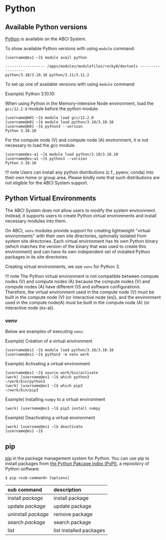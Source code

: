 # Python

## Available Python versions

[Python](https://www.python.org/) is available on the ABCI System.

To show available Python versions with using `module` command:

```
[username@es1 ~]$ module avail python

------------------ /apps/modules/modulefiles/rocky8/devtools ------------------
python/3.10/3.10.10 python/3.11/3.11.2
```

To set up one of available versions with using `module` command:

Example) Python 3.10.10:

When using Python in the Memory-intensive Node environment, load the `gcc/12.2.0` module before the python module.

```
[username@m01 ~]$ module load gcc/12.2.0
[username@m01 ~]$ module load python/3.10/3.10.10
[username@m01 ~]$ python3 --version
Python 3.10.10
```

For the compute node (V) and compute node (A) environment, it is not necessary to load the gcc module.

```
[username@es-a1 ~]$ module load python/3.10/3.10.10
[username@es-a1 ~]$ python3 --version
Python 3.10.10
```

!!! note
    Users can install any python distributions (c.f., pyenv, conda) into their own home or group area. Please kindly note that such distributions are not eligible for the ABCI System support.

## Python Virtual Environments

The ABCI System does not allow users to modify the system environment. Instead, it supports users to create Python virtual environments and install necessary modules into them.

On ABCI, `venv` modules provide support for creating lightweight "virtual environments" with their own site directories, optionally isolated from system site directories.
Each virtual environment has its own Python binary (which matches the version of the binary that was used to create this environment) and can have its own independent set of installed Python packages in its site directories.

Creating virtual environments, we use `venv` for Python 3.

!!! note
    The Python virtual environment is not compatible between compute nodes (V) and compute nodes (A) because the compute nodes (V) and compute nodes (A) have different OS and software configurations.
    Therefore, the virtual environment used in the compute node (V) must be built in the compute node (V) (or interactive node (es)), and the environment used in the compute node(A) must be built in the compute node (A) (or interactive node (es-a)).

### venv

Below are examples of executing `venv`:

Example) Creation of a virtual environment

```
[username@es1 ~]$ module load python/3.10/3.10.10
[username@es1 ~]$ python3 -m venv work
```

Example) Activating a virtual environment

```
[username@es1 ~]$ source work/bin/activate
(work) [username@es1 ~]$ which python3
~/work/bin/python3
(work) [username@es1 ~]$ which pip3
~/work/bin/pip3
```

Example) Installing `numpy` to a virtual environment

```
(work) [username@es1 ~]$ pip3 install numpy
```

Example) Deactivating a virtual environment

```
(work) [username@es1 ~]$ deactivate
[username@es1 ~]$
```

## pip

[pip](https://pip.pypa.io/en/stable/) in the package management system for Python. You can use pip to install packages from [the Python Pakcage Index (PyPI)](https://pypi.org/), a repository of Python software.

```
$ pip <sub-command> [options]
```

| sub command | description |
|:--|:--|
| install *package* | install package |
| update *package* | update package |
| uninstall *package* | remove package |
| search *package* | search package |
| list | list installed packages |
